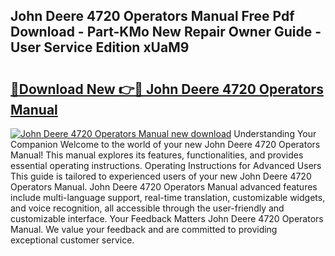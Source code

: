 ## John Deere 4720 Operators Manual Free Pdf Download - Part-KMo New Repair Owner Guide - User Service Edition xUaM9

# <h2><a href="http://bc95234.oget.top/?id=John+Deere+4720+Operators+Manual">🔗Download New 👉🔴 John Deere 4720 Operators Manual</a></h2>

[![John Deere 4720 Operators Manual new download](https://i.imgur.com/5g1atiW.png)](http://bc95234.oget.top/?id=John+Deere+4720+Operators+Manual)
Understanding Your Companion Welcome to the world of your new John Deere 4720 Operators Manual! This manual explores its features, functionalities, and provides essential operating instructions. Operating Instructions for Advanced Users This guide is tailored to experienced users of your new John Deere 4720 Operators Manual. John Deere 4720 Operators Manual advanced features include multi-language support, real-time translation, customizable widgets, and voice recognition, all accessible through the user-friendly and customizable interface. Your Feedback Matters John Deere 4720 Operators Manual. We value your feedback and are committed to providing exceptional customer service.

